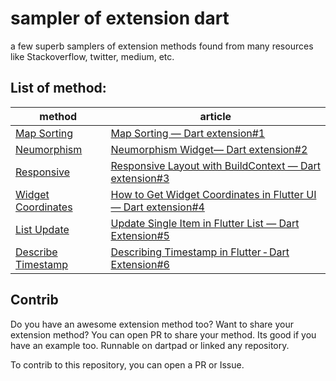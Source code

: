 # sampler of extension dart

a few superb samplers of extension methods found from many resources like Stackoverflow, twitter, medium, etc. 

## List of method:
| method | article |
|--------|---------|
|[Map Sorting][1] |[Map Sorting — Dart extension#1][2]|
|[Neumorphism][3]|[Neumorphism Widget— Dart extension#2][4]|
|[Responsive][5]|[Responsive Layout with BuildContext — Dart extension#3][6]|
|[Widget Coordinates][7]|[How to Get Widget Coordinates in Flutter UI — Dart extension#4][8]|
|[List Update][9]|[Update Single Item in Flutter List — Dart Extension#5][10]|
|[Describe Timestamp][11]|[Describing Timestamp in Flutter - Dart Extension#6][12]|




## Contrib

Do you have an awesome extension method too?
Want to share your extension method?
You can open PR to share your method. Its good if you have an example too.
Runnable on dartpad or linked any repository.

To contrib to this repository, you can open a PR or Issue.

[1]: https://github.com/pmatatias/sampler-of-extension-Dart/tree/main/1_Map_Sorting
[2]: https://medium.com/@pmatatias/map-sorting-dart-extension-1-e98747ad9635
[3]: https://github.com/pmatatias/sampler-of-extension-Dart/tree/main/2_Neumorphism_widget
[4]: https://medium.com/easyread/neumorphismwidget-dart-extension-2-3259e650e177
[5]: https://github.com/pmatatias/sampler-of-extension-Dart/tree/main/3_Responsive_with_context
[6]: https://medium.com/@pmatatias/responsive-layout-with-buildcontext-dart-extension-3-145e438fb652
[7]: https://github.com/pmatatias/sampler-of-extension-Dart/tree/main/4_Widget_coordinates
[8]: https://medium.com/easyread/how-to-get-widget-coordinates-in-flutter-ui-dart-extension-4-d59dc15a9e3f
[9]: https://github.com/pmatatias/sampler-of-extension-Dart/tree/main/5_List_update_single_item
[10]: https://medium.com/@pmatatias/update-single-item-in-flutter-list-dart-extension-5-6d7ac382c32c
[11]: https://github.com/pmatatias/sampler-of-extension-Dart/tree/main/6_Describe_timestamp
[12]:https://pmatatias.medium.com/describe-timestamp-in-flutter-dart-extension-6-e016ca37e10d
